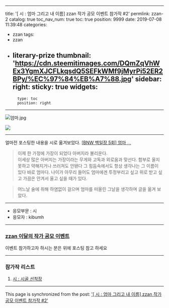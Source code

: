 
---
title: '[ 시 :  엄마 그리고 내 이름] zzan 작가 공모 이벤트 참가작 #2'
permlink: zzan-2
catalog: true
toc_nav_num: true
toc: true
position: 9999
date: 2019-07-08 11:39:48
categories:
- zzan
tags:
- zzan
- literary-prize
thumbnail: 'https://cdn.steemitimages.com/DQmZqVhWEx3YgmXJCFLkqsdQ5SEFkWMf9jMyrPi52ER2BPy/%EC%97%84%EB%A7%88.jpg'
sidebar:
    right:
        sticky: true
widgets:
    -
        type: toc
        position: right
---


![엄마.jpg](https://cdn.steemitimages.com/DQmZqVhWEx3YgmXJCFLkqsdQ5SEFkWMf9jMyrPi52ER2BPy/%EC%97%84%EB%A7%88.jpg)

![](https://cdn.steemitimages.com/DQmRTQcVUTm3my1JuJcTNPhayaMHSFC4BVM6sSEip2WFwux/image.png)

---

얼마전 포스팅한 내용을 시로 옮겨보았다.
[[BNW 백일장 5회] 엄마 ,,,](https://steemit.com/bnw100/@kibumh/bnw-5)

> 이제 한 가정에 가장이 되었다
   아버지라 불리운다.  
   이세상 많은 아버지는 가장이라는 무게와 
    고독과 외로움과 맞선다. 
    함부로 울지 못하고 약해지거나 쓰러져도 안됀다
    그 힘듬속에서도 항상 생각나는  그 이름이 있다
    바로 엄마다. 나이가 아무리 들어도 엄마에겐 
    투정부리고 싶고 위로 받고 싶고 가끔은 안겨서 
    울고 싶을 때가 있다. 

 > 어느날 술에 취해 하염없이 걸으며 엄마를 떠올린 
    그날을 생각하며 글을 옮겨 보았다.
  
---
- 응모부문 : 시
- 응모자 : kibumh

----
### [zzan 이달의 작가 공모 이벤트](https://www.steemzzang.com/zzan/@zzan.admin/624ymg-zzan)
이벤트 참가하고자 하시는 분은 위에 포스팅 참고 하세요

---
### 참가작 리스트
1. [시 : 시골 선착장](https://www.steemzzang.com/zzan/@kibumh/zzan-1)

- - -

This page is synchronized from the post: ['[ 시 :  엄마 그리고 내 이름] zzan 작가 공모 이벤트 참가작 #2'](https://steemit.com/@kibumh/zzan-2)
